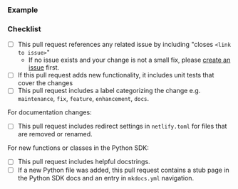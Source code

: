 <!-- 
Thanks for opening a pull request to Syntask! We've got a few requests to help us review contributions:

- Make sure that your title neatly summarizes the proposed changes.
- Provide a short overview of the change and the value it adds.
- Share an example to help us understand the change in user experience.
- Confirm that you've done common tasks so we can give a timely review.
- Review our contribution guidelines: https://docs.syntask.io/latest/contributing/overview/

Happy engineering!
-->

<!-- Include an overview here -->

### Example
<!-- 
Share an example of the change in action.

A code blurb is best. Changes to features should include an example that is executable by a new user.
If changing documentation, a link to a preview of the page is great.
 -->

### Checklist
<!-- These boxes may be checked after opening the pull request. -->

- [ ] This pull request references any related issue by including "closes `<link to issue>`"
	- If no issue exists and your change is not a small fix, please [create an issue](https://github.com/Synopkg/syntask/issues/new/choose) first.
- [ ] If this pull request adds new functionality, it includes unit tests that cover the changes
- [ ] This pull request includes a label categorizing the change e.g. `maintenance`, `fix`, `feature`, `enhancement`, `docs`.
  <!-- If you do not have permission to add a label, a maintainer will add one for you -->

For documentation changes:

- [ ] This pull request includes redirect settings in `netlify.toml` for files that are removed or renamed.

For new functions or classes in the Python SDK:

- [ ] This pull request includes helpful docstrings.
- [ ] If a new Python file was added, this pull request contains a stub page in the Python SDK docs and an entry in `mkdocs.yml` navigation.
